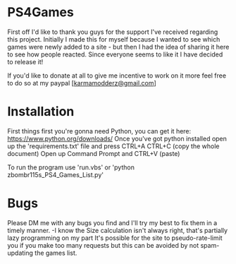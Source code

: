 # PS4Games

First off I'd like to thank you guys for the support I've received regarding this project.
Initially I made this for myself because I wanted to see which games were newly added to a site - but then I had the idea of sharing it here to see how people reacted.
Since everyone seems to like it I have decided to release it!

If you'd like to donate at all to give me incentive to work on it more feel free to do so at my paypal
[karmamodderz@gmail.com]

# Installation

First things first you're gonna need Python, you can get it here: https://www.python.org/downloads/
Once you've got python installed open up the 'requirements.txt' file and press CTRL+A CTRL+C (copy the whole document)
Open up Command Prompt and CTRL+V (paste)

To run the program use 'run.vbs' or 'python zbombr115s_PS4_Games_List.py'

# Bugs

Please DM me with any bugs you find and I'll try my best to fix them in a timely manner.
-I know the Size calculation isn't always right, that's partially lazy programming on my part
It's possible for the site to pseudo-rate-limit you if you make too many requests but this can be avoided by not spam-updating the games list.
